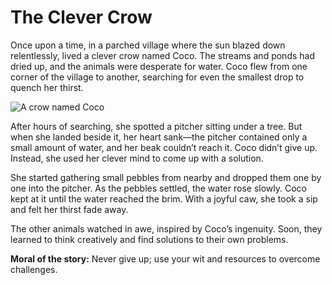 # The Clever Crow

Once upon a time, in a parched village where the sun blazed down relentlessly, lived a clever crow named Coco. The streams and ponds had dried up, and the animals were desperate for water. Coco flew from one corner of the village to another, searching for even the smallest drop to quench her thirst.

![A crow named Coco](/static/images/Stories/the-clever-crow.jpg)

After hours of searching, she spotted a pitcher sitting under a tree. But when she landed beside it, her heart sank—the pitcher contained only a small amount of water, and her beak couldn’t reach it. Coco didn’t give up. Instead, she used her clever mind to come up with a solution.

She started gathering small pebbles from nearby and dropped them one by one into the pitcher. As the pebbles settled, the water rose slowly. Coco kept at it until the water reached the brim. With a joyful caw, she took a sip and felt her thirst fade away. 

The other animals watched in awe, inspired by Coco’s ingenuity. Soon, they learned to think creatively and find solutions to their own problems.

**Moral of the story:** Never give up; use your wit and resources to overcome challenges.